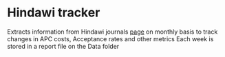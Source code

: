 # Hindawi tracker


Extracts information from Hindawi journals [page](https://www.hindawi.com/journals/) on monthly basis to track changes in APC costs, Acceptance rates and other metrics
Each week is stored in a report file on the Data folder

